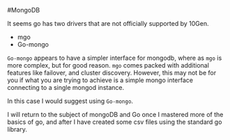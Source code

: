 #MongoDB

It seems go has two drivers that are not
officially supported by 10Gen.

- mgo
- Go-mongo

`Go-mongo` appears to have a simpler interface for mongodb, where as `mgo` is more complex, but for good reason. `mgo` comes packed with additional features like failover, and cluster discovery. However, this may not be for you if what you are trying to achieve is a simple mongo interface connecting to a single mongod instance.

In this case I would suggest using `Go-mongo`.

I will return to the subject of mongoDB and Go once I mastered more of the basics of go, and after I have created some csv files using the standard go library.